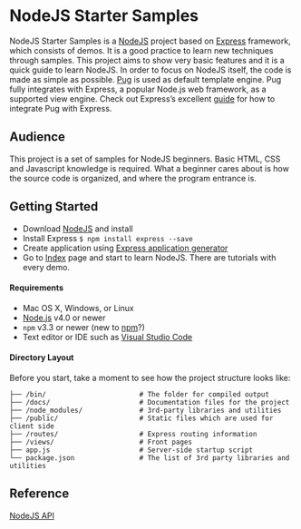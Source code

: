 # NodeJS Starter Samples
NodeJS Starter Samples is a [NodeJS](https://nodejs.org/en/) project based on [Express](https://expressjs.com/) framework, which consists of demos. It is a good practice to learn new techniques through samples. This project aims to show very basic features and it is a quick guide to learn NodeJS. In order to focus on NodeJS itself, the code is made as simple as possible.
[Pug](https://www.npmjs.com/package/pug) is used as default template engine. Pug fully integrates with Express, a popular Node.js web framework, as a supported view engine. Check out Express’s excellent [guide](https://expressjs.com/en/guide/using-template-engines.html) for how to integrate Pug with Express.
## Audience
This project is a set of samples for NodeJS beginners. Basic HTML, CSS and Javascript knowledge is required. What a beginner cares about is how the source code is organized, and where the program entrance is.
## Getting Started
* Download [NodeJS](https://nodejs.org/en/download/) and install
* Install Express
`$ npm install express --save`
* Create application using [Express application generator](https://expressjs.com/en/starter/generator.html) 
* Go to [Index](./docs/index.md) page and start to learn NodeJS. There are tutorials with every demo. 

#### Requirements

  * Mac OS X, Windows, or Linux
  * [Node.js](https://nodejs.org/) v4.0 or newer
  * `npm` v3.3 or newer (new to [npm](https://docs.npmjs.com/)?)
  * Text editor or IDE such as [Visual Studio Code](https://code.visualstudio.com/)

#### Directory Layout

Before you start, take a moment to see how the project structure looks like:

```
├── /bin/                       # The folder for compiled output
├── /docs/                      # Documentation files for the project
├── /node_modules/              # 3rd-party libraries and utilities
├── /public/                    # Static files which are used for client side
├── /routes/                    # Express routing information
├── /views/                     # Front pages 
├── app.js                      # Server-side startup script
└── package.json                # The list of 3rd party libraries and utilities
```

## Reference
[NodeJS API](https://nodejs.org/api/) 
